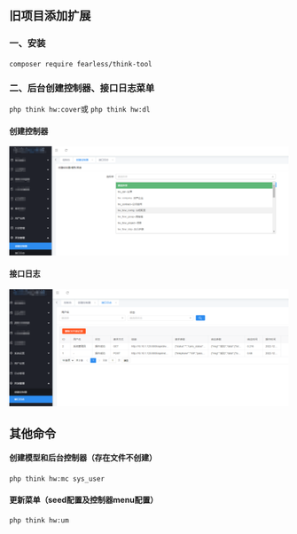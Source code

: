 ## 旧项目添加扩展
### 一、安装
`composer require fearless/think-tool`
### 二、后台创建控制器、接口日志菜单
`php think hw:cover`或 `php think hw:dl`

#### 创建控制器
![img.jpg](./src/intro/make.jpg)

#### 接口日志
![img.png](./src/intro/log.png)
## 其他命令
#### 创建模型和后台控制器（存在文件不创建）
`php think hw:mc sys_user`
#### 更新菜单（seed配置及控制器menu配置）
`php think hw:um`
